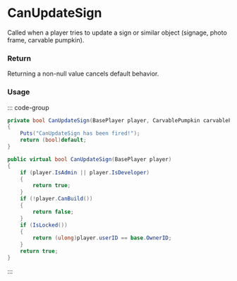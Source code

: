 # CanUpdateSign
<Badge type="info" text="Player"/>[<Badge type="danger" text="Carbon Compatible"/>](https://github.com/CarbonCommunity/Carbon)[<Badge type="warning" text="Oxide Compatible"/>](https://github.com/OxideMod/Oxide.Rust)
Called when a player tries to update a sign or similar object (signage, photo frame, carvable pumpkin).

### Return
Returning a non-null value cancels default behavior.

### Usage
::: code-group
```csharp [Example]
private bool CanUpdateSign(BasePlayer player, CarvablePumpkin carvablePumpkin)
{
	Puts("CanUpdateSign has been fired!");
	return (bool)default;
}
```
```csharp [Source — Assembly-CSharp @ CarvablePumpkin]
public virtual bool CanUpdateSign(BasePlayer player)
{
	if (player.IsAdmin || player.IsDeveloper)
	{
		return true;
	}
	if (!player.CanBuild())
	{
		return false;
	}
	if (IsLocked())
	{
		return (ulong)player.userID == base.OwnerID;
	}
	return true;
}

```
:::
